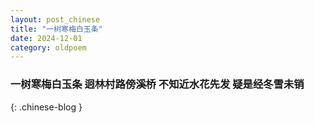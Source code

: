 ```yaml
---
layout: post_chinese
title: "一树寒梅白玉条"
date: 2024-12-01
category: oldpoem
---
```


### 一树寒梅白玉条 迥林村路傍溪桥 不知近水花先发 疑是经冬雪未销
{: .chinese-blog }

